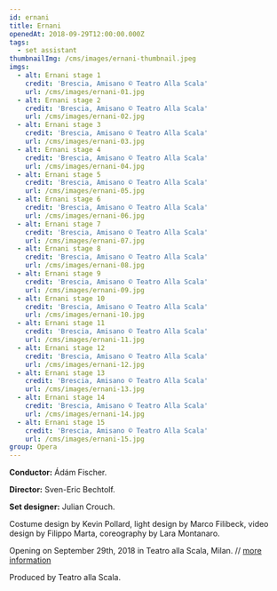 ```yaml
---
id: ernani
title: Ernani
openedAt: 2018-09-29T12:00:00.000Z
tags:
  - set assistant
thumbnailImg: /cms/images/ernani-thumbnail.jpeg
imgs:
  - alt: Ernani stage 1
    credit: 'Brescia, Amisano © Teatro Alla Scala'
    url: /cms/images/ernani-01.jpg
  - alt: Ernani stage 2
    credit: 'Brescia, Amisano © Teatro Alla Scala'
    url: /cms/images/ernani-02.jpg
  - alt: Ernani stage 3
    credit: 'Brescia, Amisano © Teatro Alla Scala'
    url: /cms/images/ernani-03.jpg
  - alt: Ernani stage 4
    credit: 'Brescia, Amisano © Teatro Alla Scala'
    url: /cms/images/ernani-04.jpg
  - alt: Ernani stage 5
    credit: 'Brescia, Amisano © Teatro Alla Scala'
    url: /cms/images/ernani-05.jpg
  - alt: Ernani stage 6
    credit: 'Brescia, Amisano © Teatro Alla Scala'
    url: /cms/images/ernani-06.jpg
  - alt: Ernani stage 7
    credit: 'Brescia, Amisano © Teatro Alla Scala'
    url: /cms/images/ernani-07.jpg
  - alt: Ernani stage 8
    credit: 'Brescia, Amisano © Teatro Alla Scala'
    url: /cms/images/ernani-08.jpg
  - alt: Ernani stage 9
    credit: 'Brescia, Amisano © Teatro Alla Scala'
    url: /cms/images/ernani-09.jpg
  - alt: Ernani stage 10
    credit: 'Brescia, Amisano © Teatro Alla Scala'
    url: /cms/images/ernani-10.jpg
  - alt: Ernani stage 11
    credit: 'Brescia, Amisano © Teatro Alla Scala'
    url: /cms/images/ernani-11.jpg
  - alt: Ernani stage 12
    credit: 'Brescia, Amisano © Teatro Alla Scala'
    url: /cms/images/ernani-12.jpg
  - alt: Ernani stage 13
    credit: 'Brescia, Amisano © Teatro Alla Scala'
    url: /cms/images/ernani-13.jpg
  - alt: Ernani stage 14
    credit: 'Brescia, Amisano © Teatro Alla Scala'
    url: /cms/images/ernani-14.jpg
  - alt: Ernani stage 15
    credit: 'Brescia, Amisano © Teatro Alla Scala'
    url: /cms/images/ernani-15.jpg
group: Opera
---
```

**Conductor:** Ádám Fischer.

**Director:** Sven-Eric Bechtolf.

**Set designer:** Julian Crouch.

Costume design by Kevin Pollard, light design by Marco Filibeck, video design by Filippo Marta, coreography by Lara Montanaro.

Opening on September 29th, 2018 in Teatro alla Scala, Milan. // [more information](http://www.teatroallascala.org/it/stagione/2017-2018/opera/ernani.html)

Produced by Teatro alla Scala.
